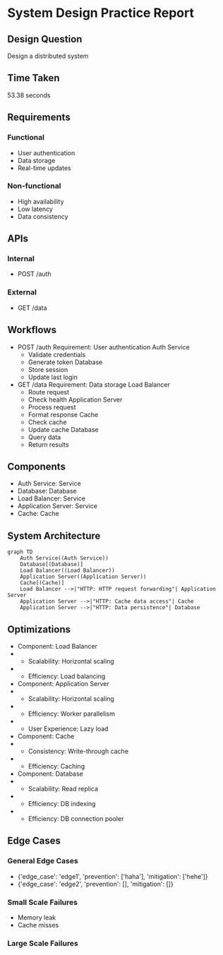 # System Design Practice Report

## Design Question
Design a distributed system

## Time Taken
53.38 seconds

## Requirements
### Functional
- User authentication
- Data storage
- Real-time updates

### Non-functional
- High availability
- Low latency
- Data consistency

## APIs
### Internal
- POST /auth

### External
- GET /data

## Workflows
- POST /auth
  Requirement: User authentication
  Auth Service
    - Validate credentials
    - Generate token
  Database
    - Store session
    - Update last login
- GET /data
  Requirement: Data storage
  Load Balancer
    - Route request
    - Check health
  Application Server
    - Process request
    - Format response
  Cache
    - Check cache
    - Update cache
  Database
    - Query data
    - Return results

## Components
- Auth Service: Service
- Database: Database
- Load Balancer: Service
- Application Server: Service
- Cache: Cache

## System Architecture
```mermaid
graph TD
    Auth Service((Auth Service))
    Database[(Database)]
    Load Balancer((Load Balancer))
    Application Server((Application Server))
    Cache[(Cache)]
    Load Balancer -->|"HTTP: HTTP request forwarding"| Application Server
    Application Server -->|"HTTP: Cache data access"| Cache
    Application Server -->|"HTTP: Data persistence"| Database
```

## Optimizations
- Component: Load Balancer
-   - Scalability: Horizontal scaling
-   - Efficiency: Load balancing
- Component: Application Server
-   - Scalability: Horizontal scaling
-   - Efficiency: Worker parallelism
-   - User Experience: Lazy load
- Component: Cache
-   - Consistency: Write-through cache
-   - Efficiency: Caching
- Component: Database
-   - Scalability: Read replica
-   - Efficiency: DB indexing
-   - Efficiency: DB connection pooler

## Edge Cases
### General Edge Cases
- {'edge_case': 'edge1', 'prevention': ['haha'], 'mitigation': ['hehe']}
- {'edge_case': 'edge2', 'prevention': [], 'mitigation': []}

### Small Scale Failures
- Memory leak
- Cache misses

### Large Scale Failures
